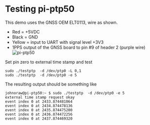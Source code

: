 # Testing pi-ptp50
This demo uses the GNSS OEM ELT0113, wire as shown.
- Red = +5VDC
- Black = GND
- Yellow = input to UART with signal level +3V3
- 1PPS output of the GNSS board to pin #9 of header 2 (purple wire)
![pi-ptp50](pi-ptp50.jpg)

Set pin zero to external time stamp and test

```
sudo ./testptp  -d /dev/ptp0 -L 0,1
sudo ./testptp  -d /dev/ptp0 -e 5
```
The resulting output should be something like
```
johnoraw@pi-ptp50:~ $ sudo ./testptp  -d /dev/ptp0 -e 5
external time stamp request okay
event index 0 at 2433.874481064
event index 0 at 2434.874478136
event index 0 at 2435.874475200
event index 0 at 2436.874472256
event index 0 at 2437.874469320
```
